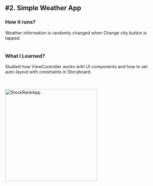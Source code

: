 ## #2. Simple Weather App
### How it runs?
Weather information is randomly changed when Change city button is tapped.<br>
<br>


### What I Learned?
Studied how ViewController works with UI components and how to set auto-layout with constraints in Storyboard.

<br><br>
<img width="300" alt="StockRankApp" src="https://user-images.githubusercontent.com/16066576/172057289-553243a7-24a7-4875-8465-de81b9c2741d.gif">
